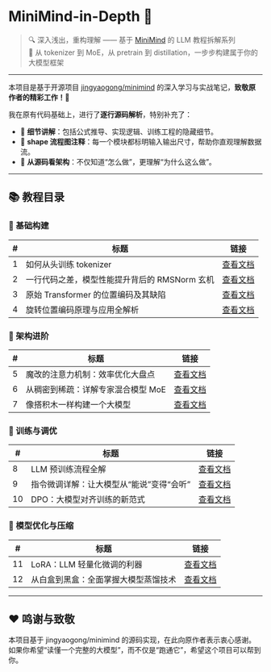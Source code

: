 # MiniMind-in-Depth 🌌

> 🔍 深入浅出，重构理解 —— 基于 [MiniMind](https://github.com/jingyaogong/minimind) 的 LLM 教程拆解系列  
> 🌱 从 tokenizer 到 MoE，从 pretrain 到 distillation，一步步构建属于你的大模型框架

---

本项目是基于开源项目 [jingyaogong/minimind](https://github.com/jingyaogong/minimind) 的深入学习与实战笔记，**致敬原作者的精彩工作！👏**

我在原有代码基础上，进行了**逐行源码解析**，特别补充了：

- 🔬 **细节讲解**：包括公式推导、实现逻辑、训练工程的隐藏细节。
- 🔁 **shape 流程图注释**：每一个模块都标明输入输出尺寸，帮助你直观理解数据流。
- 🧠 **从源码看架构**：不仅知道“怎么做”，更理解“为什么这么做”。

---

## 📚 教程目录

### 🌱 基础构建

| # | 标题 | 链接 |
|--|------|------|
| 1 | 如何从头训练 tokenizer | [查看文档](src/1-如何从头训练tokenizer.md) |
| 2 | 一行代码之差，模型性能提升背后的 RMSNorm 玄机 | [查看文档](src/2-一行代码之差，模型性能提升背后的RMSNorm玄机.md) |
| 3 | 原始 Transformer 的位置编码及其缺陷 | [查看文档](src/3-原始Transformer的位置编码及其缺陷.md) |
| 4 | 旋转位置编码原理与应用全解析 | [查看文档](src/4-旋转位置编码原理与应用全解析.md) |

### 🧱 架构进阶

| # | 标题 | 链接 |
|--|------|------|
| 5 | 魔改的注意力机制：效率优化大盘点 | [查看文档](src/5-魔改的注意力机制，细数当代LLM的效率优化手段.md) |
| 6 | 从稠密到稀疏：详解专家混合模型 MoE | [查看文档](src/6-从稠密到稀疏，详解专家混合模型MOE.md) |
| 7 | 像搭积木一样构建一个大模型 | [查看文档](src/7-像搭积木一样构建一个大模型.md) |

### 🧪 训练与调优

| # | 标题 | 链接 |
|--|------|------|
| 8 | LLM 预训练流程全解 | [查看文档](src/8-LLM预训练流程全解.md) |
| 9 | 指令微调详解：让大模型从“能说”变得“会听” | [查看文档](src/9-指令微调详解-让大模型从“能说”变得“会听”.md) |
| 10 | DPO：大模型对齐训练的新范式 | [查看文档](src/10-DPO-大模型对齐训练的新范式.md) |

### 🧰 模型优化与压缩

| # | 标题 | 链接 |
|--|------|------|
| 11 | LoRA：LLM 轻量化微调的利器 | [查看文档](src/11-LoRA-LLM轻量化微调的利器.md) |
| 12 | 从白盒到黑盒：全面掌握大模型蒸馏技术 | [查看文档](src/12-从白盒到黑盒，全面掌握大模型蒸馏技术.md) |

---


## ❤️ 鸣谢与致敬
本项目基于 jingyaogong/minimind 的源码实现，在此向原作者表示衷心感谢。
如果你希望“读懂一个完整的大模型”，而不仅是“跑通它”，希望这个项目可以帮到你。
